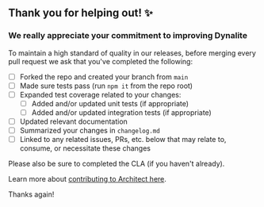 ## Thank you for helping out! ✨

### We really appreciate your commitment to improving Dynalite

To maintain a high standard of quality in our releases, before merging every pull request we ask that you've completed the following:

- [ ] Forked the repo and created your branch from `main`
- [ ] Made sure tests pass (run `npm it` from the repo root)
- [ ] Expanded test coverage related to your changes:
  - [ ] Added and/or updated unit tests (if appropriate)
  - [ ] Added and/or updated integration tests (if appropriate)
- [ ] Updated relevant documentation
- [ ] Summarized your changes in `changelog.md`
- [ ] Linked to any related issues, PRs, etc. below that may relate to, consume, or necessitate these changes

Please also be sure to completed the CLA (if you haven't already).

Learn more about [contributing to Architect here](https://arc.codes/intro/community).

Thanks again!
